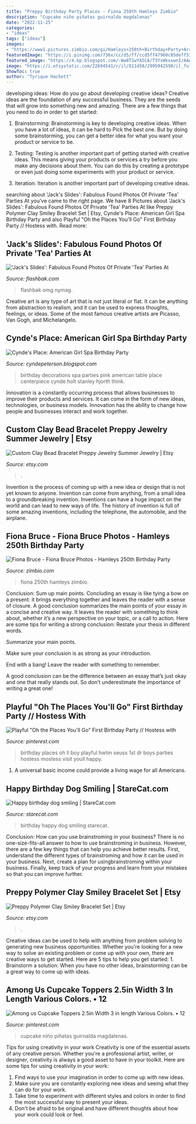 ```yaml
---
title: "Preppy Birthday Party Places - Fiona 250th Hamleys Zimbio"
description: "Cupcake niño piñatas guirnalda magdalenas"
date: "2022-11-25"
categories:
- "ideas"
tags: ["ideas"]
images:
- "https://www1.pictures.zimbio.com/gi/Hamleys+250th+Birthday+Party+Arrivals+OpRzoG-k5fex.jpg"
featuredImage: "https://i.pinimg.com/736x/cc/d5/ff/ccd5ff47960c85deff53a7e1dc9f461d.jpg"
featured_image: "https://4.bp.blogspot.com/-Ww8T1wYA5CA/T3YsWkxxwnI/AAAAAAAAAq4/hKoknDVzTeE/s1600/IMG_4850.JPG"
image: "https://i.etsystatic.com/22694541/r/il/811d58/2995942598/il_fullxfull.2995942598_94k4.jpg"
ShowToc: true
author: "Tyrique Hackett"
---
```



developing ideas: How do you go about developing creative ideas?
Creative ideas are the foundation of any successful business. They are the seeds that will grow into something new and amazing. There are a few things that you need to do in order to get started:
1. Brainstorming: Brainstorming is key to developing creative ideas. When you have a lot of ideas, it can be hard to Pick the best one. But by doing some brainstorming, you can get a better idea for what you want your product or service to be.

2. Testing: Testing is another important part of getting started with creative ideas. This means giving your products or services a try before you make any decisions about them. You can do this by creating a prototype or even just doing some experiments with your product or service.

3. Iteration: Iteration is another important part of developing creative ideas.

	

		
searching about &#039;Jack&#039;s Slides&#039;: Fabulous Found Photos Of Private &#039;Tea&#039; Parties At you've came to the right page. We have 8 Pictures about &#039;Jack&#039;s Slides&#039;: Fabulous Found Photos Of Private &#039;Tea&#039; Parties At like Preppy Polymer Clay Smiley Bracelet Set | Etsy, Cynde&#039;s Place: American Girl Spa Birthday Party and also Playful &quot;Oh the Places You&#039;ll Go&quot; First Birthday Party // Hostess with. Read more:
		
    
## &#039;Jack&#039;s Slides&#039;: Fabulous Found Photos Of Private &#039;Tea&#039; Parties At

<img loading=lazy src="https://flashbak.com/wp-content/uploads/2015/10/private-birthday-party.jpg" onerror="this.onerror=null;this.src='https://tse3.mm.bing.net/th?id=OIP.pfFDoQRtkH1aCzbEE6LqYQHaFB&amp;pid=15.1';" alt="&#039;Jack&#039;s Slides&#039;: Fabulous Found Photos Of Private &#039;Tea&#039; Parties At">

_Source: flashbak.com_

>flashbak omg nymag. 

	

Creative art is any type of art that is not just literal or flat. It can be anything from abstraction to realism, and it can be used to express thoughts, feelings, or ideas. Some of the most famous creative artists are Picasso, Van Gogh, and Michelangelo.

    
## Cynde&#039;s Place: American Girl Spa Birthday Party

<img loading=lazy src="https://4.bp.blogspot.com/-Ww8T1wYA5CA/T3YsWkxxwnI/AAAAAAAAAq4/hKoknDVzTeE/s1600/IMG_4850.JPG" onerror="this.onerror=null;this.src='https://tse4.mm.bing.net/th?id=OIP.0GtpuiTwiHay1Xh3Fsk2xwHaLG&amp;pid=15.1';" alt="Cynde&#039;s Place: American Girl Spa Birthday Party">

_Source: cyndepeterson.blogspot.com_

>birthday decorations spa parties pink american table place centerpiece cynde holt stanley hjorth think. 

	

Innovation is a constantly occurring process that allows businesses to improve their products and services. It can come in the form of new ideas, technologies, or business models. Innovation has the ability to change how people and businesses interact and work together.

    
## Custom Clay Bead Bracelet Preppy Jewelry Summer Jewelry | Etsy

<img loading=lazy src="https://i.etsystatic.com/22694541/r/il/811d58/2995942598/il_fullxfull.2995942598_94k4.jpg" onerror="this.onerror=null;this.src='https://tse2.mm.bing.net/th?id=OIP.gbiwSGyrHBUEKNBW5XqI-QHaJ4&amp;pid=15.1';" alt="Custom Clay Bead Bracelet Preppy Jewelry Summer Jewelry | Etsy">

_Source: etsy.com_

>. 

	

Invention is the process of coming up with a new idea or design that is not yet known to anyone. Invention can come from anything, from a small idea to a groundbreaking invention. Inventions can have a huge impact on the world and can lead to new ways of life. The history of invention is full of some amazing inventions, including the telephone, the automobile, and the airplane.

    
## Fiona Bruce - Fiona Bruce Photos - Hamleys 250th Birthday Party

<img loading=lazy src="https://www1.pictures.zimbio.com/gi/Hamleys+250th+Birthday+Party+Arrivals+OpRzoG-k5fex.jpg" onerror="this.onerror=null;this.src='https://tse4.mm.bing.net/th?id=OIP.75XQJXl3eDevOBpK3YxuCgHaLl&amp;pid=15.1';" alt="Fiona Bruce - Fiona Bruce Photos - Hamleys 250th Birthday Party">

_Source: zimbio.com_

>fiona 250th hamleys zimbio. 

	

Conclusion: Sum up main points.
Concluding an essay is like tying a bow on a present: it brings everything together and leaves the reader with a sense of closure. A good conclusion summarizes the main points of your essay in a concise and creative way. It leaves the reader with something to think about, whether it’s a new perspective on your topic, or a call to action. Here are some tips for writing a strong conclusion:
 Restate your thesis in different words.

Summarize your main points.

Make sure your conclusion is as strong as your introduction.

End with a bang! Leave the reader with something to remember.

A good conclusion can be the difference between an essay that’s just okay and one that really stands out. So don’t underestimate the importance of writing a great one!

    
## Playful &quot;Oh The Places You&#039;ll Go&quot; First Birthday Party // Hostess With

<img loading=lazy src="https://i.pinimg.com/736x/bb/a9/bb/bba9bba704a35e74e4cfdd303f677d4d.jpg" onerror="this.onerror=null;this.src='https://tse3.mm.bing.net/th?id=OIP.QRqpYOYIYXnTHwXSnJP40wHaKX&amp;pid=15.1';" alt="Playful &quot;Oh the Places You&#039;ll Go&quot; First Birthday Party // Hostess with">

_Source: pinterest.com_

>birthday places oh ll boy playful hwtm seuss 1st dr boys parties hostess mostess visit youll happy. 

	

1. A universal basic income could provide a living wage for all Americans.

    
## Happy Birthday Dog Smiling | StareCat.com

<img loading=lazy src="https://starecat.com/content/wp-content/uploads/happy-birthday-dog-smiling.jpg" onerror="this.onerror=null;this.src='https://tse3.mm.bing.net/th?id=OIP.BJROOWZxgT5vt0x-UR0_AAHaJ4&amp;pid=15.1';" alt="Happy birthday dog smiling | StareCat.com">

_Source: starecat.com_

>birthday happy dog smiling starecat. 

	

Conclusion: How can you use brainstroming in your business?
There is no one-size-fits-all answer to how to use brainstroming in business. However, there are a few key things that can help you achieve better results. First, understand the different types of brainstroming and how it can be used in your business. Next, create a plan for usingbrainstroming within your business. Finally, keep track of your progress and learn from your mistakes so that you can improve further.

    
## Preppy Polymer Clay Smiley Bracelet Set | Etsy

<img loading=lazy src="https://i.etsystatic.com/30348337/r/il/685351/3410569638/il_fullxfull.3410569638_gd37.jpg" onerror="this.onerror=null;this.src='https://tse4.mm.bing.net/th?id=OIP.lL1fdIdVIspoZTF54XqIpAHaNK&amp;pid=15.1';" alt="Preppy Polymer Clay Smiley Bracelet Set | Etsy">

_Source: etsy.com_

>. 

	

Creative ideas can be used to help with anything from problem solving to generating new business opportunities. Whether you're looking for a new way to solve an existing problem or come up with your own, there are creative ways to get started. Here are 5 tips to help you get started: 1. Brainstorm a solution: When you have no other ideas, brainstorming can be a great way to come up with ideas.

    
## Among Us Cupcake Toppers 2.5in Width 3 In Length Various Colors. • 12

<img loading=lazy src="https://i.pinimg.com/736x/cc/d5/ff/ccd5ff47960c85deff53a7e1dc9f461d.jpg" onerror="this.onerror=null;this.src='https://tse3.mm.bing.net/th?id=OIP.QfE5_qOinjCBwUSEp4Hs0wHaJ4&amp;pid=15.1';" alt="Among us Cupcake Toppers 2.5in Width 3 in length Various Colors. • 12">

_Source: pinterest.com_

>cupcake niño piñatas guirnalda magdalenas. 

	

Tips for using creativity in your work
Creativity is one of the essential assets of any creative person. Whether you're a professional artist, writer, or designer, creativity is always a good asset to have in your toolkit. Here are some tips for using creativity in your work:
1. Find ways to use your imagination in order to come up with new ideas.
2. Make sure you are constantly exploring new ideas and seeing what they can do for your work.
3. Take time to experiment with different styles and colors in order to find the most successful way to present your ideas.
4. Don't be afraid to be original and have different thoughts about how your work could look or feel.

